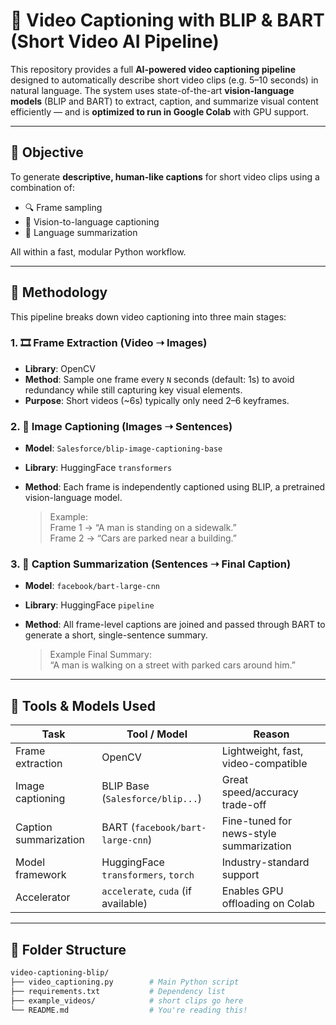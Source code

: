 # 🎥 Video Captioning with BLIP & BART (Short Video AI Pipeline)

This repository provides a full **AI-powered video captioning pipeline** designed to automatically describe short video clips (e.g. 5–10 seconds) in natural language. The system uses state-of-the-art **vision-language models** (BLIP and BART) to extract, caption, and summarize visual content efficiently — and is **optimized to run in Google Colab** with GPU support.

---

## 🚀 Objective

To generate **descriptive, human-like captions** for short video clips using a combination of:

- 🔍 Frame sampling
- 🧠 Vision-to-language captioning
- 📝 Language summarization

All within a fast, modular Python workflow.

---

## 🧠 Methodology

This pipeline breaks down video captioning into three main stages:

### 1. 🎞️ **Frame Extraction (Video ➝ Images)**
- **Library**: OpenCV
- **Method**: Sample one frame every `N` seconds (default: 1s) to avoid redundancy while still capturing key visual elements.
- **Purpose**: Short videos (~6s) typically only need 2–6 keyframes.

### 2. 🧠 **Image Captioning (Images ➝ Sentences)**
- **Model**: `Salesforce/blip-image-captioning-base`
- **Library**: HuggingFace `transformers`
- **Method**: Each frame is independently captioned using BLIP, a pretrained vision-language model.

    > Example:  
    > Frame 1 → “A man is standing on a sidewalk.”  
    > Frame 2 → “Cars are parked near a building.”

### 3. 📝 **Caption Summarization (Sentences ➝ Final Caption)**
- **Model**: `facebook/bart-large-cnn`
- **Library**: HuggingFace `pipeline`
- **Method**: All frame-level captions are joined and passed through BART to generate a short, single-sentence summary.
  
    > Example Final Summary:  
    > “A man is walking on a street with parked cars around him.”

---

## 🧰 Tools & Models Used

| Task                  | Tool / Model                          | Reason                                       |
|-----------------------|----------------------------------------|----------------------------------------------|
| Frame extraction      | OpenCV                                 | Lightweight, fast, video-compatible          |
| Image captioning      | BLIP Base (`Salesforce/blip...`)       | Great speed/accuracy trade-off               |
| Caption summarization | BART (`facebook/bart-large-cnn`)       | Fine-tuned for news-style summarization      |
| Model framework       | HuggingFace `transformers`, `torch`    | Industry-standard support                    |
| Accelerator           | `accelerate`, `cuda` (if available)    | Enables GPU offloading on Colab              |

---

## 📁 Folder Structure

```bash
video-captioning-blip/
├── video_captioning.py        # Main Python script
├── requirements.txt           # Dependency list
├── example_videos/            # short clips go here
└── README.md                  # You're reading this!
